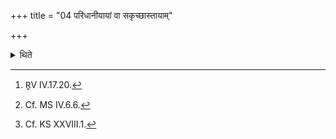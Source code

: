 +++
title = "04 परिधानीयायां वा सकृच्छास्तायाम्"

+++

<details><summary>थिते</summary>

4. Or after the last verse[^1] (Paridhānīyā) has been once recited[^2] or (when it is recited) for the second time[^3]   

[^1]: R̥V IV.17.20.  

[^2]: Cf. MS IV.6.6.  

[^3]: Cf. KS XXVIII.1.  
</details>
